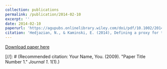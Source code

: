 ```yaml
---
collection: publications
permalink: /publication/2014-02-10
excerpt: ''
date: 2014-02-10
paperurl: 'https://agupubs.onlinelibrary.wiley.com/doi/pdf/10.1002/2014GL061372'
citation: 'Hedjazian, N., & Kaminski, E. (2014), Defining a proxy for the interpretation of seismic anisotropy in non‐Newtonian mantle flows. <i>Geophys. Res. Lett., 41(20),</i> doi:10.1002/2014GL061372'
---
```



[Download paper here](https://agupubs.onlinelibrary.wiley.com/doi/pdf/10.1002/2014GL061372)

[//]: # (Recommended citation: Your Name, You. (2009). "Paper Title Number 1." <i>Journal 1</i>. 1(1).) 
